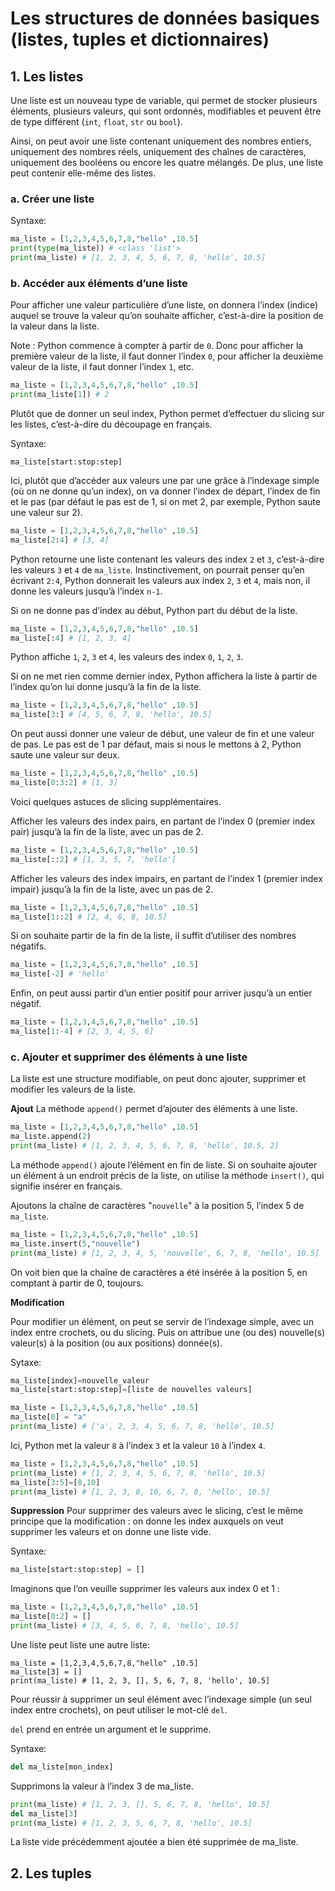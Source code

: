 # Les structures de données basiques (listes, tuples et dictionnaires)

## 1. Les listes
Une liste est un nouveau type de variable, qui permet de stocker plusieurs éléments, plusieurs valeurs, qui sont ordonnés, modifiables et peuvent être de type différent (```int```, ```float```, ```str``` ou ```bool```). 

Ainsi, on peut avoir une liste contenant uniquement des nombres entiers, uniquement des nombres réels, uniquement des chaînes de caractères, uniquement des booléens ou encore les quatre mélangés. De plus, une liste peut contenir elle-même des listes.

### a. Créer une liste

Syntaxe:
```python
ma_liste = [1,2,3,4,5,6,7,8,"hello" ,10.5]
print(type(ma_liste)) # <class 'list'>
print(ma_liste) # [1, 2, 3, 4, 5, 6, 7, 8, 'hello', 10.5]
```

### b. Accéder aux éléments d’une liste
Pour afficher une valeur particulière d’une liste, on donnera l’index (indice) auquel se trouve la valeur qu’on souhaite afficher, c’est-à-dire la position de la valeur dans la liste.

Note : Python commence à compter à partir de ```0```. Donc pour afficher la première valeur de la liste, il faut donner l’index ```0```, pour afficher la deuxième valeur de la liste, il faut donner l’index ```1```, etc.

```python
ma_liste = [1,2,3,4,5,6,7,8,"hello" ,10.5]
print(ma_liste[1]) # 2
```

Plutôt que de donner un seul index, Python permet d’effectuer du slicing sur les listes, c’est-à-dire du découpage en français.

Syntaxe:
```
ma_liste[start:stop:step]
```

Ici, plutôt que d’accéder aux valeurs une par une grâce à l’indexage simple (où on ne donne qu’un index), on va donner l’index de départ, l’index de fin et le pas (par défaut le pas est de 1, si on met 2, par exemple, Python saute une valeur sur 2).

```python
ma_liste = [1,2,3,4,5,6,7,8,"hello" ,10.5]
ma_liste[2:4] # [3, 4]
```

Python retourne une liste contenant les valeurs des index ```2``` et ```3```, c’est-à-dire les valeurs ```3``` et ```4``` de ```ma_liste```. Instinctivement, on pourrait penser qu’en écrivant ```2:4```, Python donnerait les valeurs aux index ```2```, ```3``` et ```4```, mais non, il donne les valeurs jusqu’à l’index ```n-1```.

Si on ne donne pas d’index au début, Python part du début de la liste.

```python
ma_liste = [1,2,3,4,5,6,7,8,"hello" ,10.5]
ma_liste[:4] # [1, 2, 3, 4]
```

Python affiche ```1```, ```2```, ```3``` et ```4```, les valeurs des index ```0```, ```1```, ```2```, ```3```.

Si on ne met rien comme dernier index, Python affichera la liste à partir de l’index qu’on lui donne jusqu’à la fin de la liste.
```python
ma_liste = [1,2,3,4,5,6,7,8,"hello" ,10.5]
ma_liste[3:] # [4, 5, 6, 7, 8, 'hello', 10.5]
```

On peut aussi donner une valeur de début, une valeur de fin et une valeur de pas. Le pas est de 1 par défaut, mais si nous le mettons à 2, Python saute une valeur sur deux.

```python
ma_liste = [1,2,3,4,5,6,7,8,"hello" ,10.5]
ma_liste[0:3:2] # [1, 3]
```

Voici quelques astuces de slicing supplémentaires.

Afficher les valeurs des index pairs, en partant de l’index 0 (premier index pair) jusqu’à la fin de la liste, avec un pas de 2.

```python
ma_liste = [1,2,3,4,5,6,7,8,"hello" ,10.5]
ma_liste[::2] # [1, 3, 5, 7, 'hello']
```

Afficher les valeurs des index impairs, en partant de l’index 1 (premier index impair) jusqu’à la fin de la liste, avec un pas de 2.
```python
ma_liste = [1,2,3,4,5,6,7,8,"hello" ,10.5]
ma_liste[1::2] # [2, 4, 6, 8, 10.5]
```

Si on souhaite partir de la fin de la liste, il suffit d’utiliser des nombres négatifs.
```python
ma_liste = [1,2,3,4,5,6,7,8,"hello" ,10.5]
ma_liste[-2] # 'hello'
```

Enfin, on peut aussi partir d’un entier positif pour arriver jusqu’à un entier négatif. 
```python
ma_liste = [1,2,3,4,5,6,7,8,"hello" ,10.5]
ma_liste[1:-4] # [2, 3, 4, 5, 6]
```

### c. Ajouter et supprimer des éléments à une liste
La liste est une structure modifiable, on peut donc ajouter, supprimer et modifier les valeurs de la liste.

__Ajout__
La méthode ```append()``` permet d’ajouter des éléments à une liste.
```python
ma_liste = [1,2,3,4,5,6,7,8,"hello" ,10.5]
ma_liste.append(2)
print(ma_liste) # [1, 2, 3, 4, 5, 6, 7, 8, 'hello', 10.5, 2]
```

La méthode ```append()``` ajoute l’élément en fin de liste. Si on souhaite ajouter un élément à un endroit précis de la liste, on utilise la méthode ```insert()```, qui signifie insérer en français.

Ajoutons la chaîne de caractères "```nouvelle```" à la position 5, l’index 5 de ```ma_liste```.
```python
ma_liste = [1,2,3,4,5,6,7,8,"hello" ,10.5]
ma_liste.insert(5,"nouvelle")
print(ma_liste) # [1, 2, 3, 4, 5, 'nouvelle', 6, 7, 8, 'hello', 10.5]
```

On voit bien que la chaîne de caractères a été insérée à la position 5, en comptant à partir de 0, toujours.

__Modification__

Pour modifier un élément, on peut se servir de l’indexage simple, avec un index entre crochets, ou du slicing. Puis on attribue une (ou des) nouvelle(s) valeur(s) à la position (ou aux positions) donnée(s).

Sytaxe:
```python
ma_liste[index]=nouvelle_valeur 
ma_liste[start:stop:step]=[liste de nouvelles valeurs]
```

```python
ma_liste = [1,2,3,4,5,6,7,8,"hello" ,10.5]
ma_liste[0] = "a"
print(ma_liste) # ['a', 2, 3, 4, 5, 6, 7, 8, 'hello', 10.5]
```

Ici, Python met la valeur ```8``` à l’index ```3``` et la valeur ```10``` à l’index ```4```.
```python
ma_liste = [1,2,3,4,5,6,7,8,"hello" ,10.5]
print(ma_liste) # [1, 2, 3, 4, 5, 6, 7, 8, 'hello', 10.5]
ma_liste[3:5]=[8,10]
print(ma_liste) # [1, 2, 3, 8, 10, 6, 7, 8, 'hello', 10.5]
```

__Suppression__
Pour supprimer des valeurs avec le slicing, c’est le même principe que la modification : on donne les index auxquels on veut supprimer les valeurs et on donne une liste vide.

Syntaxe:
```python
ma_liste[start:stop:step] = []
```

Imaginons que l’on veuille supprimer les valeurs aux index 0 et 1 :
```python
ma_liste = [1,2,3,4,5,6,7,8,"hello" ,10.5]
ma_liste[0:2] = []
print(ma_liste) # [3, 4, 5, 6, 7, 8, 'hello', 10.5]
```

Une liste peut liste une autre liste:
```pyton
ma_liste = [1,2,3,4,5,6,7,8,"hello" ,10.5]
ma_liste[3] = []
print(ma_liste) # [1, 2, 3, [], 5, 6, 7, 8, 'hello', 10.5]
```

Pour réussir à supprimer un seul élément avec l’indexage simple (un seul index entre crochets), on peut utiliser le mot-clé ```del```.

```del``` prend en entrée un argument et le supprime.

Syntaxe:
```python
del ma_liste[mon_index]
```

Supprimons la valeur à l’index 3 de ma_liste.
```python
print(ma_liste) # [1, 2, 3, [], 5, 6, 7, 8, 'hello', 10.5]
del ma_liste[3]
print(ma_liste) # [1, 2, 3, 5, 6, 7, 8, 'hello', 10.5]
```
La liste vide précédemment ajoutée a bien été supprimée de ma_liste.

## 2. Les tuples


